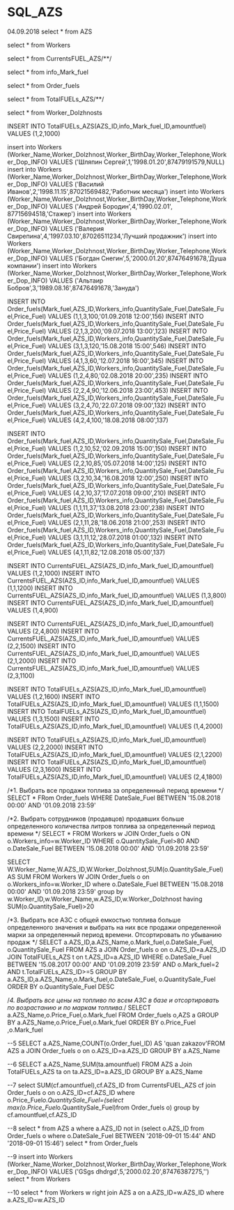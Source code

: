 # SQL_AZS
04.09.2018
select * from AZS

select * from Workers

select * from CurrentsFUEL_AZS/**/

select * from info_Mark_fuel

select * from Order_fuels

select * from TotalFUELs_AZS/**/

select * from Worker_Dolzhnosts

INSERT INTO TotalFUELs_AZS(AZS_ID,info_Mark_fuel_ID,amountfuel) VALUES (1,2,1000)

insert into Workers (Worker_Name,Worker_Dolzhnost,Worker_BirthDay,Worker_Telephone,Worker_Dop_INFO) VALUES ('Шляпин Сергей',1,'1998.01.20',87479191579,NULL)
insert into Workers (Worker_Name,Worker_Dolzhnost,Worker_BirthDay,Worker_Telephone,Worker_Dop_INFO) VALUES ('Василий Иванов',2,'1998.11.15',87021569482,'Работник месяца')
insert into Workers (Worker_Name,Worker_Dolzhnost,Worker_BirthDay,Worker_Telephone,Worker_Dop_INFO) VALUES ('Андрей Бородин',4,'1990.02.01', 87715694518,'Стажер')
insert into Workers (Worker_Name,Worker_Dolzhnost,Worker_BirthDay,Worker_Telephone,Worker_Dop_INFO) VALUES ('Валерия Свирепина',4,'1997.03.10',87026511234,'Лучший продажник')
insert into Workers (Worker_Name,Worker_Dolzhnost,Worker_BirthDay,Worker_Telephone,Worker_Dop_INFO) VALUES ('Богдан Снегин',5,'2000.01.20',87476491678,'Душа компании')
insert into Workers (Worker_Name,Worker_Dolzhnost,Worker_BirthDay,Worker_Telephone,Worker_Dop_INFO) VALUES ('Альтаир Бобров',3,'1989.08.16',87476491678,'Зануда')

INSERT INTO Order_fuels(Mark_fuel,AZS_ID,Workers_info,QuantitySale_Fuel,DateSale_Fuel,Price_Fuel) VALUES (1,1,3,100,'01.09.2018 12:00',156)
INSERT INTO Order_fuels(Mark_fuel,AZS_ID,Workers_info,QuantitySale_Fuel,DateSale_Fuel,Price_Fuel) VALUES (2,1,3,200,'09.07.2018 13:00',123)
INSERT INTO Order_fuels(Mark_fuel,AZS_ID,Workers_info,QuantitySale_Fuel,DateSale_Fuel,Price_Fuel) VALUES (3,1,3,120,'15.08.2018 15:00',546)
INSERT INTO Order_fuels(Mark_fuel,AZS_ID,Workers_info,QuantitySale_Fuel,DateSale_Fuel,Price_Fuel) VALUES (4,1,3,60,'12.07.2018 16:00',345)
INSERT INTO Order_fuels(Mark_fuel,AZS_ID,Workers_info,QuantitySale_Fuel,DateSale_Fuel,Price_Fuel) VALUES (1,2,4,80,'02.08.2018 20:00',235)
INSERT INTO Order_fuels(Mark_fuel,AZS_ID,Workers_info,QuantitySale_Fuel,DateSale_Fuel,Price_Fuel) VALUES (2,2,4,90,'12.06.2018 23:00',453)
INSERT INTO Order_fuels(Mark_fuel,AZS_ID,Workers_info,QuantitySale_Fuel,DateSale_Fuel,Price_Fuel) VALUES (3,2,4,70,'22.07.2018 09:00',132)
INSERT INTO Order_fuels(Mark_fuel,AZS_ID,Workers_info,QuantitySale_Fuel,DateSale_Fuel,Price_Fuel) VALUES (4,2,4,100,'18.08.2018 08:00',137)

INSERT INTO Order_fuels(Mark_fuel,AZS_ID,Workers_info,QuantitySale_Fuel,DateSale_Fuel,Price_Fuel) VALUES (1,2,10,52,'02.09.2018 15:00',150)
INSERT INTO Order_fuels(Mark_fuel,AZS_ID,Workers_info,QuantitySale_Fuel,DateSale_Fuel,Price_Fuel) VALUES (2,2,10,85,'05.07.2018 14:00',125)
INSERT INTO Order_fuels(Mark_fuel,AZS_ID,Workers_info,QuantitySale_Fuel,DateSale_Fuel,Price_Fuel) VALUES (3,2,10,34,'16.08.2018 12:00',250)
INSERT INTO Order_fuels(Mark_fuel,AZS_ID,Workers_info,QuantitySale_Fuel,DateSale_Fuel,Price_Fuel) VALUES (4,2,10,37,'17.07.2018 09:00',210)
INSERT INTO Order_fuels(Mark_fuel,AZS_ID,Workers_info,QuantitySale_Fuel,DateSale_Fuel,Price_Fuel) VALUES (1,1,11,37,'13.08.2018 23:00',238)
INSERT INTO Order_fuels(Mark_fuel,AZS_ID,Workers_info,QuantitySale_Fuel,DateSale_Fuel,Price_Fuel) VALUES (2,1,11,28,'18.06.2018 21:00',253)
INSERT INTO Order_fuels(Mark_fuel,AZS_ID,Workers_info,QuantitySale_Fuel,DateSale_Fuel,Price_Fuel) VALUES (3,1,11,12,'28.07.2018 01:00',132)
INSERT INTO Order_fuels(Mark_fuel,AZS_ID,Workers_info,QuantitySale_Fuel,DateSale_Fuel,Price_Fuel) VALUES (4,1,11,82,'12.08.2018 05:00',137)

INSERT INTO CurrentsFUEL_AZS(AZS_ID,info_Mark_fuel_ID,amountfuel) VALUES (1,2,1000)
INSERT INTO CurrentsFUEL_AZS(AZS_ID,info_Mark_fuel_ID,amountfuel) VALUES (1,1,1200)
INSERT INTO CurrentsFUEL_AZS(AZS_ID,info_Mark_fuel_ID,amountfuel) VALUES (1,3,800)
INSERT INTO CurrentsFUEL_AZS(AZS_ID,info_Mark_fuel_ID,amountfuel) VALUES (1,4,900)

INSERT INTO CurrentsFUEL_AZS(AZS_ID,info_Mark_fuel_ID,amountfuel) VALUES (2,4,800)
INSERT INTO CurrentsFUEL_AZS(AZS_ID,info_Mark_fuel_ID,amountfuel) VALUES (2,2,1500)
INSERT INTO CurrentsFUEL_AZS(AZS_ID,info_Mark_fuel_ID,amountfuel) VALUES (2,1,2000)
INSERT INTO CurrentsFUEL_AZS(AZS_ID,info_Mark_fuel_ID,amountfuel) VALUES (2,3,1100)

INSERT INTO TotalFUELs_AZS(AZS_ID,info_Mark_fuel_ID,amountfuel) VALUES (1,2,1600)
INSERT INTO TotalFUELs_AZS(AZS_ID,info_Mark_fuel_ID,amountfuel) VALUES (1,1,1500)
INSERT INTO TotalFUELs_AZS(AZS_ID,info_Mark_fuel_ID,amountfuel) VALUES (1,3,1500)
INSERT INTO TotalFUELs_AZS(AZS_ID,info_Mark_fuel_ID,amountfuel) VALUES (1,4,2000)

INSERT INTO TotalFUELs_AZS(AZS_ID,info_Mark_fuel_ID,amountfuel) VALUES (2,2,2000)
INSERT INTO TotalFUELs_AZS(AZS_ID,info_Mark_fuel_ID,amountfuel) VALUES (2,1,2200)
INSERT INTO TotalFUELs_AZS(AZS_ID,info_Mark_fuel_ID,amountfuel) VALUES (2,3,1600)
INSERT INTO TotalFUELs_AZS(AZS_ID,info_Mark_fuel_ID,amountfuel) VALUES (2,4,1800)

/*1. Выбрать все продажи топлива за определенный период времени */
SELECT * FRom Order_fuels WHERE DateSale_Fuel BETWEEN '15.08.2018 00:00' AND '01.09.2018 23:59'

/*2. Выбрать сотрудников (продавцов) продавших больше определенного количества литров топлива за определенный период времени */
SELECT * FROM Workers w JOIN Order_fuels o ON o.Workers_info=w.Worker_ID WHERE o.QuantitySale_Fuel>80 AND o.DateSale_Fuel BETWEEN '15.08.2018 00:00' AND '01.09.2018 23:59'

SELECT W.Worker_Name,W.AZS_ID,W.Worker_Dolzhnost,SUM(o.QuantitySale_Fuel) AS SUM
FROM Workers W 
JOIN Order_fuels o on o.Workers_info=w.Worker_ID
where o.DateSale_Fuel BETWEEN '15.08.2018 00:00' AND '01.09.2018 23:59' 
group by w.Worker_ID,w.Worker_Name,w.AZS_ID,w.Worker_Dolzhnost
having SUM(o.QuantitySale_Fuel)>20

/*3.  Выбрать все АЗС с общей емкостью топлива больше определенного значения и выбрать на 
       них все продажи определенной марки за определенный период времени.
	   Отсортировать по убыванию продаж */
SELECT a.AZS_ID,a.AZS_Name,o.Mark_fuel,o.DateSale_Fuel, o.QuantitySale_Fuel FROM AZS a 
JOIN Order_fuels o on o.AZS_ID=a.AZS_ID
JOIN TotalFUELs_AZS t on t.AZS_ID=a.AZS_ID
WHERE o.DateSale_Fuel BETWEEN '15.08.2017 00:00' AND '01.09.2019 23:59' AND o.Mark_fuel=2 AND t.TotalFUELs_AZS_ID>=5
GROUP BY a.AZS_ID,a.AZS_Name,o.Mark_fuel,o.DateSale_Fuel, o.QuantitySale_Fuel
ORDER BY o.QuantitySale_Fuel DESC

/*4. Выбрать все цены на топливо по всем АЗС в базе и отсортировать по возрастанию и по маркам топлива.*/
SELECT a.AZS_Name,o.Price_Fuel,o.Mark_fuel 
FROM Order_fuels o,AZS a
GROUP BY a.AZS_Name,o.Price_Fuel,o.Mark_fuel 
ORDER BY o.Price_Fuel ,o.Mark_fuel

--5
SELECT a.AZS_Name,COUNT(o.Order_fuel_ID) AS 'quan zakazov'FROM AZS a
 JOIN Order_fuels o on o.AZS_ID=a.AZS_ID 
GROUP BY a.AZS_Name

--6
SELECT a.AZS_Name,SUM(ta.amountfuel) FROM AZS a
Join TotalFUELs_AZS ta on ta.AZS_ID=a.AZS_ID
GROUP BY a.AZS_Name

--7
select SUM(cf.amountfuel),cf.AZS_ID from CurrentsFUEL_AZS cf
join Order_fuels o on o.AZS_ID=cf.AZS_ID
where o.Price_Fuel*o.QuantitySale_Fuel=(select max(o.Price_Fuel*o.QuantitySale_Fuel)from Order_fuels o)
group by cf.amountfuel,cf.AZS_ID

--8
select * from AZS a 
where a.AZS_ID not in (select o.AZS_ID from Order_fuels o where o.DateSale_Fuel BETWEEN '2018-09-01 15:44' AND '2018-09-01 15:46')
select * from Order_fuels

--9
insert into Workers (Worker_Name,Worker_Dolzhnost,Worker_BirthDay,Worker_Telephone,Worker_Dop_INFO) VALUES ('GSgs dhdrgd',5,'2000.02.20',87476387275,'')
select * from Workers

--10
select * from Workers w
right join AZS a on a.AZS_ID=w.AZS_ID
where a.AZS_ID=w.AZS_ID
